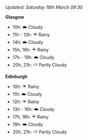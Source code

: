 *Updated: Saturday 18th March 09:30*

**Glasgow**

* 10h: :cloud: Cloudy
* 11h - 13h: :umbrella: Rainy
* 14h: :cloud: Cloudy
* 15h, 16h: :umbrella: Rainy
* 17h - 19h: :cloud: Cloudy
* 20h, 21h: :partly_sunny: Partly Cloudy

**Edinburgh**

* 10h: :umbrella: Rainy
* 11h: :cloud: Cloudy
* 12h: :umbrella: Rainy
* 13h - 16h: :cloud: Cloudy
* 17h, 18h: :umbrella: Rainy
* 19h: :cloud: Cloudy
* 20h, 21h: :partly_sunny: Partly Cloudy
